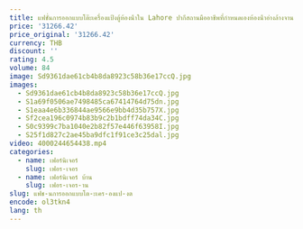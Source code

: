 ```yaml
---
title: แฟชั่นการออกแบบโต๊ะเครื่องแป้งตู้ห้องน้ําใน Lahore ปากีสถานมืออาชีพที่กําหนดเองห้องน้ําอ่างล้างจานและตู้ห้องน้ํา Vanity W
price: '31266.42'
price_original: '31266.42'
currency: THB
discount: ''
rating: 4.5
volume: 84
image: Sd9361dae61cb4b8da8923c58b36e17ccQ.jpg
images:
  - Sd9361dae61cb4b8da8923c58b36e17ccQ.jpg
  - S1a69f0506ae7498485ca67414764d75dn.jpg
  - S1eaa4e6b336844ae9566e9bb4d35b757X.jpg
  - Sf2cea196c0974b83b9c2b1bdff74da34C.jpg
  - S0c9399c7ba1040e2b82f57e446f63958I.jpg
  - S25f1d827c2ae45ba9dfc1f91ce3c25dal.jpg
video: 4000244654438.mp4
categories:
  - name: เฟอร์นิเจอร์
    slug: เฟอร-เจอร
  - name: เฟอร์นิเจอร์ บ้าน
    slug: เฟอร-เจอร-าน
slug: แฟช-นการออกแบบโต-ะเคร-องแป-งต
encode: ol3tkn4
lang: th
---
```

  